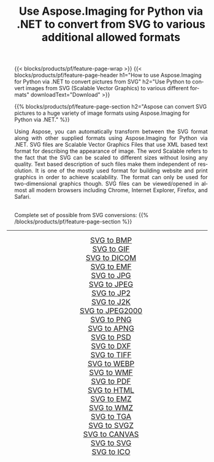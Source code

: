 ﻿---
title: Use Aspose.Imaging for Python via .NET to convert from SVG to various additional allowed formats 
weight: 3920
url: /python-net/conversion/from/svg 
lang: en
langdirlevel: 2
locales: zh-hans,ja,it,ru,de,es,fr,nl,id,lt,pl,pt,vi,tr,ko,zh-hant,ar,hi,th,sv,cs,uk,he
description: You can quickly transform from SVG(Scalable Vector Graphics) into various formats using Aspose.Imaging for Python via .NET.
---

{{< blocks/products/pf/feature-page-wrap >}}
{{< blocks/products/pf/feature-page-header h1="How to use Aspose.Imaging for Python via .NET to convert pictures from SVG" h2="Use Python to convert images from SVG (Scalable Vector Graphics) to various different formats" downloadText="Download" >}}


{{% blocks/products/pf/feature-page-section  h2="Aspose can convert SVG pictures to a huge variety of image formats using Aspose.Imaging for Python via .NET." %}}
<p align=justify>Using Aspose, you can automatically transform between the SVG format along with other supplied formats using Aspose.Imaging for Python via .NET. SVG files are Scalable Vector Graphics Files that use XML based text format for describing the appearance of image. The word Scalable refers to the fact that the SVG can be scaled to different sizes without losing any quality. Text based description of such files make them independent of resolution. It is one of the mostly used format for building website and print graphics in order to achieve scalability. The format can only be used for two-dimensional graphics though. SVG files can be viewed/opened in almost all modern browsers including Chrome, Internet Explorer, Firefox, and Safari.</p>
<br/>
Complete set of possible from SVG conversions:
{{% /blocks/products/pf/feature-page-section %}}
<div class="container-fluid productfamilypage bg-gray">
    <div class="convertypes bg-gray agp-content section">
        <div class="container">
		<hr style="margin-left:-20px;"/>
		<div class="row other-converters" style="gap: 10px;font-size: 19px;text-align:center;">
		    <div class='col-md-2 other-converter remove-lp remove-rp'><a href="/imaging/python-net/conversion/svg-to-bmp" style="padding:15px;">SVG to BMP</a></div><div class='col-md-2 other-converter remove-lp remove-rp'><a href="/imaging/python-net/conversion/svg-to-gif" style="padding:15px;">SVG to GIF</a></div><div class='col-md-2 other-converter remove-lp remove-rp'><a href="/imaging/python-net/conversion/svg-to-dicom" style="padding:15px;">SVG to DICOM</a></div><div class='col-md-2 other-converter remove-lp remove-rp'><a href="/imaging/python-net/conversion/svg-to-emf" style="padding:15px;">SVG to EMF</a></div><div class='col-md-2 other-converter remove-lp remove-rp'><a href="/imaging/python-net/conversion/svg-to-jpg" style="padding:15px;">SVG to JPG</a></div><div class='col-md-2 other-converter remove-lp remove-rp'><a href="/imaging/python-net/conversion/svg-to-jpeg" style="padding:15px;">SVG to JPEG</a></div><div class='col-md-2 other-converter remove-lp remove-rp'><a href="/imaging/python-net/conversion/svg-to-jp2" style="padding:15px;">SVG to JP2</a></div><div class='col-md-2 other-converter remove-lp remove-rp'><a href="/imaging/python-net/conversion/svg-to-j2k" style="padding:15px;">SVG to J2K</a></div><div class='col-md-2 other-converter remove-lp remove-rp'><a href="/imaging/python-net/conversion/svg-to-jpeg2000" style="padding:15px;">SVG to JPEG2000</a></div><div class='col-md-2 other-converter remove-lp remove-rp'><a href="/imaging/python-net/conversion/svg-to-png" style="padding:15px;">SVG to PNG</a></div><div class='col-md-2 other-converter remove-lp remove-rp'><a href="/imaging/python-net/conversion/svg-to-apng" style="padding:15px;">SVG to APNG</a></div><div class='col-md-2 other-converter remove-lp remove-rp'><a href="/imaging/python-net/conversion/svg-to-psd" style="padding:15px;">SVG to PSD</a></div><div class='col-md-2 other-converter remove-lp remove-rp'><a href="/imaging/python-net/conversion/svg-to-dxf" style="padding:15px;">SVG to DXF</a></div><div class='col-md-2 other-converter remove-lp remove-rp'><a href="/imaging/python-net/conversion/svg-to-tiff" style="padding:15px;">SVG to TIFF</a></div><div class='col-md-2 other-converter remove-lp remove-rp'><a href="/imaging/python-net/conversion/svg-to-webp" style="padding:15px;">SVG to WEBP</a></div><div class='col-md-2 other-converter remove-lp remove-rp'><a href="/imaging/python-net/conversion/svg-to-wmf" style="padding:15px;">SVG to WMF</a></div><div class='col-md-2 other-converter remove-lp remove-rp'><a href="/imaging/python-net/conversion/svg-to-pdf" style="padding:15px;">SVG to PDF</a></div><div class='col-md-2 other-converter remove-lp remove-rp'><a href="/imaging/python-net/conversion/svg-to-html" style="padding:15px;">SVG to HTML</a></div><div class='col-md-2 other-converter remove-lp remove-rp'><a href="/imaging/python-net/conversion/svg-to-emz" style="padding:15px;">SVG to EMZ</a></div><div class='col-md-2 other-converter remove-lp remove-rp'><a href="/imaging/python-net/conversion/svg-to-wmz" style="padding:15px;">SVG to WMZ</a></div><div class='col-md-2 other-converter remove-lp remove-rp'><a href="/imaging/python-net/conversion/svg-to-tga" style="padding:15px;">SVG to TGA</a></div><div class='col-md-2 other-converter remove-lp remove-rp'><a href="/imaging/python-net/conversion/svg-to-svgz" style="padding:15px;">SVG to SVGZ</a></div><div class='col-md-2 other-converter remove-lp remove-rp'><a href="/imaging/python-net/conversion/svg-to-canvas" style="padding:15px;">SVG to CANVAS</a></div><div class='col-md-2 other-converter remove-lp remove-rp'><a href="/imaging/python-net/conversion/svg-to-svg" style="padding:15px;">SVG to SVG</a></div><div class='col-md-2 other-converter remove-lp remove-rp'><a href="/imaging/python-net/conversion/svg-to-ico" style="padding:15px;">SVG to ICO</a></div>
                </div>
        </div>
    </div>
</div>
<br/>

